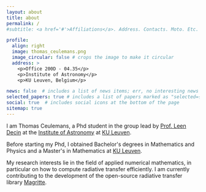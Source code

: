 ```yaml
---
layout: about
title: about
permalink: /
#subtitle: <a href='#'>Affiliations</a>. Address. Contacts. Moto. Etc.

profile:
  align: right
  image: thomas_ceulemans.png
  image_circular: false # crops the image to make it circular
  address: >
    <p>Office 200D - 04.35</p>
    <p>Institute of Astronomy</p>
    <p>KU Leuven, Belgium</p>

news: false  # includes a list of news items; err, no interesting news to include; is more for announcements
selected_papers: true # includes a list of papers marked as "selected={true}"
social: true  # includes social icons at the bottom of the page
sitemap: true
---
```


I am Thomas Ceulemans, a Phd student in the group lead by [Prof. Leen Decin](https://fys.kuleuven.be/ster/staff/senior-staff/leen-decin) at the [Institute of Astronomy](https://fys.kuleuven.be/ster) at [KU Leuven](https://www.kuleuven.be/kuleuven/).

Before starting my Phd, I obtained Bachelor's degrees in Mathematics and Physics and a Master's in Mathematics at [KU Leuven](https://www.kuleuven.be/kuleuven/).

My research interests lie in the field of applied numerical mathematics, in particular on how to compute radiative transfer efficiently. I am currently contributing to the development of the open-source radiative transfer library [Magritte](https://github.com/Magritte-code/Magritte).
